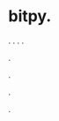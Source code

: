 # bitpy.
.
.
.
.












.






















































.
























.



























.


















































